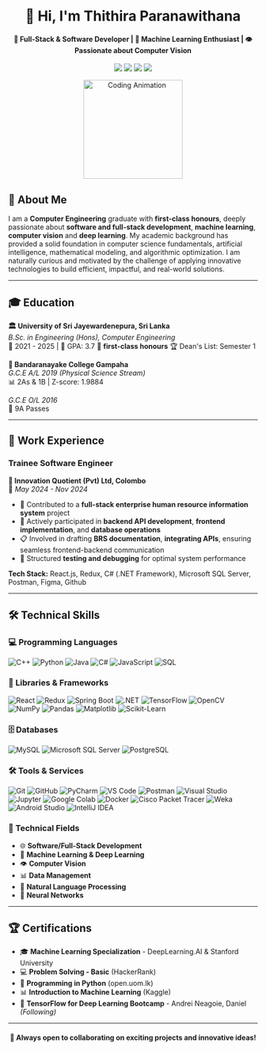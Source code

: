 <div align="center">
  <h1>👋 Hi, I'm Thithira Paranawithana</h1>
  <h4>🚀 Full-Stack & Software Developer | 🤖 Machine Learning Enthusiast | 👁️ Passionate about Computer Vision</h4>
  
  <p>
    <a href="mailto:thithiraparanawithana@gmail.com"><img src="https://img.shields.io/badge/Email-D14836?style=for-the-badge&logo=gmail&logoColor=white"/></a>
    <a href="https://linkedin.com/in/thithiraparanawithana"><img src="https://img.shields.io/badge/LinkedIn-0077B5?style=for-the-badge&logo=linkedin&logoColor=white"/></a>
    <a href="https://thithira-paranawithana.github.io/"><img src="https://img.shields.io/badge/Website-000000?style=for-the-badge&logo=About.me&logoColor=white"/></a>
    <a href="tel:+94714083374"><img src="https://img.shields.io/badge/Phone-25D366?style=for-the-badge&logo=whatsapp&logoColor=white"/></a>
  </p>
</div>

<div align="center">
  <img src="https://media.giphy.com/media/qgQUggAC3Pfv687qPC/giphy.gif" alt="Coding Animation" width="200"/>
</div>


## 🎯 About Me

I am a **Computer Engineering** graduate with **first-class honours**, deeply passionate about **software and full-stack development**, **machine learning**, **computer vision** and **deep learning**. My academic background has provided a solid foundation in computer science fundamentals, artificial intelligence, mathematical modeling, and algorithmic optimization. I am naturally curious and motivated by the challenge of applying innovative technologies to build efficient, impactful, and real-world solutions.

---

## 🎓 Education

**🏛️ University of Sri Jayewardenepura, Sri Lanka**  
*B.Sc. in Engineering (Hons), Computer Engineering*  
📅 2021 - 2025 | 🎯 GPA: 3.7 
🏅 **first-class honours**
🏆 Dean's List: Semester 1

**🏫 Bandaranayake College Gampaha**  
*G.C.E A/L 2019 (Physical Science Stream)*  
📊 2As & 1B | Z-score: 1.9884

*G.C.E O/L 2016*  
🏅 9A Passes

---

## 💼 Work Experience

### **Trainee Software Engineer**
**🏢 Innovation Quotient (Pvt) Ltd, Colombo**  
📅 *May 2024 - Nov 2024*

- 🔧 Contributed to a **full-stack enterprise human resource information system** project
- 🔗 Actively participated in **backend API development**, **frontend implementation**, and **database operations**
- 📋 Involved in drafting **BRS documentation**, **integrating APIs**, ensuring seamless frontend-backend communication
- 🧪 Structured **testing and debugging** for optimal system performance

**Tech Stack:** React.js, Redux, C# (.NET Framework), Microsoft SQL Server, Postman, Figma, Github

---

## 🛠️ Technical Skills

### **💻 Programming Languages**
![C++](https://img.shields.io/badge/C++-00599C?style=flat-square&logo=c%2B%2B&logoColor=white)
![Python](https://img.shields.io/badge/Python-3776AB?style=flat-square&logo=python&logoColor=white)
![Java](https://img.shields.io/badge/Java-ED8B00?style=flat-square&logo=java&logoColor=white)
![C#](https://img.shields.io/badge/C%23-239120?style=flat-square&logo=c-sharp&logoColor=white)
![JavaScript](https://img.shields.io/badge/JavaScript-F7DF1E?style=flat-square&logo=javascript&logoColor=black)
![SQL](https://img.shields.io/badge/SQL-4479A1?style=flat-square&logo=mysql&logoColor=white)

### **🔧 Libraries & Frameworks**
![React](https://img.shields.io/badge/React-20232A?style=flat-square&logo=react&logoColor=61DAFB)
![Redux](https://img.shields.io/badge/Redux-593D88?style=flat-square&logo=redux&logoColor=white)
![Spring Boot](https://img.shields.io/badge/Spring_Boot-6DB33F?style=flat-square&logo=spring-boot&logoColor=white)
![.NET](https://img.shields.io/badge/.NET-5C2D91?style=flat-square&logo=.net&logoColor=white)
![TensorFlow](https://img.shields.io/badge/TensorFlow-FF6F00?style=flat-square&logo=tensorflow&logoColor=white)
![OpenCV](https://img.shields.io/badge/OpenCV-27338e?style=flat-square&logo=OpenCV&logoColor=white)
![NumPy](https://img.shields.io/badge/NumPy-013243?style=flat-square&logo=numpy&logoColor=white)
![Pandas](https://img.shields.io/badge/Pandas-150458?style=flat-square&logo=pandas&logoColor=white)
![Matplotlib](https://img.shields.io/badge/Matplotlib-11557c?style=flat-square&logo=python&logoColor=white)
![Scikit-Learn](https://img.shields.io/badge/Scikit--Learn-F7931E?style=flat-square&logo=scikit-learn&logoColor=white)

### **🗄️ Databases**
![MySQL](https://img.shields.io/badge/MySQL-00000F?style=flat-square&logo=mysql&logoColor=white)
![Microsoft SQL Server](https://img.shields.io/badge/Microsoft_SQL_Server-CC2927?style=flat-square&logo=microsoft-sql-server&logoColor=white)
![PostgreSQL](https://img.shields.io/badge/PostgreSQL-316192?style=flat-square&logo=postgresql&logoColor=white)

### **🛠️ Tools & Services**
![Git](https://img.shields.io/badge/Git-F05032?style=flat-square&logo=git&logoColor=white)
![GitHub](https://img.shields.io/badge/GitHub-100000?style=flat-square&logo=github&logoColor=white)
![PyCharm](https://img.shields.io/badge/PyCharm-000000?style=flat-square&logo=pycharm&logoColor=white)
![VS Code](https://img.shields.io/badge/VS_Code-007ACC?style=flat-square&logo=visual-studio-code&logoColor=white)
![Postman](https://img.shields.io/badge/Postman-FF6C37?style=flat-square&logo=postman&logoColor=white)
![Visual Studio](https://img.shields.io/badge/Visual_Studio-5C2D91?style=flat-square&logo=visual-studio&logoColor=white)
![Jupyter](https://img.shields.io/badge/Jupyter-F37626?style=flat-square&logo=jupyter&logoColor=white)
![Google Colab](https://img.shields.io/badge/Google_Colab-F9AB00?style=flat-square&logo=google-colab&logoColor=white)
![Docker](https://img.shields.io/badge/Docker-2496ED?style=flat-square&logo=docker&logoColor=white)
![Cisco Packet Tracer](https://img.shields.io/badge/Cisco_Packet_Tracer-1BA0D7?style=flat-square&logo=cisco&logoColor=white)
![Weka](https://img.shields.io/badge/Weka-FF6B35?style=flat-square&logo=weka&logoColor=white)
![Android Studio](https://img.shields.io/badge/Android_Studio-3DDC84?style=flat-square&logo=android-studio&logoColor=white)
![IntelliJ IDEA](https://img.shields.io/badge/IntelliJ_IDEA-000000?style=flat-square&logo=intellij-idea&logoColor=white)


### **🎯 Technical Fields**
- 🌐 **Software/Full-Stack Development**
- 🤖 **Machine Learning & Deep Learning**
- 👁️ **Computer Vision**
- 📊 **Data Management**
- 🧠 **Natural Language Processing**
- 🔗 **Neural Networks**

---

## 🏆 Certifications

- 🎓 **Machine Learning Specialization** - DeepLearning.AI & Stanford University
- 💻 **Problem Solving - Basic** (HackerRank)
- 🐍 **Programming in Python** (open.uom.lk)
- 📊 **Introduction to Machine Learning** (Kaggle)
- 🧠 **TensorFlow for Deep Learning Bootcamp** - Andrei Neagoie, Daniel *(Following)*

---

<div align="center">
  <h4>🌟 Always open to collaborating on exciting projects and innovative ideas!</h4>
</div>
